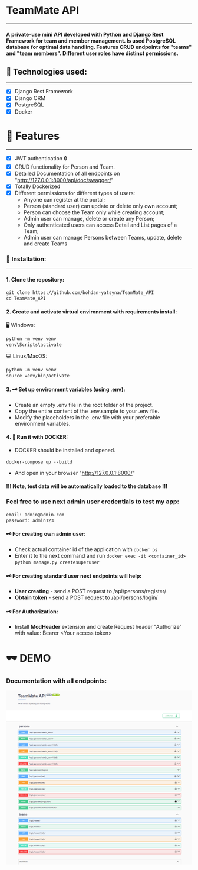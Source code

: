 # TeamMate API 
___
#### A private-use mini API developed with Python and Django Rest Framework for team and member management. Is used PostgreSQL database for optimal data handling. Features CRUD endpoints for "teams" and "team members". Different user roles have distinct permissions.

## 🔧 Technologies used:
___
* [X] Django Rest Framework
* [X] Django ORM
* [X] PostgreSQL
* [X] Docker

# 🧾 Features
___
* [X] JWT authentication 🔒
* [X] CRUD functionality for Person and Team.
* [X] Detailed Documentation of all endpoints on "http://127.0.0.1:8000/api/doc/swagger/"
* [X] Totally Dockerized
* [X] Different permissions for different types of users:
  - Anyone can register at the portal;
  - Person (standard user) can update or delete only own account;
  - Person can choose the Team only while creating account;
  - Admin user can manage, delete or create any Person;
  - Only authenticated users can access Detail and List pages of a Team;
  - Admin user can manage Persons between Teams, update, delete and create Teams


### 💾 Installation:
___
#### 1. Clone the repository:
```shell
git clone https://github.com/bohdan-yatsyna/TeamMate_API
cd TeamMate_API
```
#### 2. Create and activate virtual environment with requirements install:
🖥 Windows:
```shell
python -m venv venv
venv\Scripts\activate
```
💻 Linux/MacOS:
```shell
python -m venv venv
source venv/bin/activate
```
#### 3. 🗝 Set up environment variables (using .env):
- Create an empty .env file in the root folder of the project.
- Copy the entire content of the .env.sample to your .env file.
- Modify the placeholders in the .env file with your preferable environment variables.

#### 4. 🐳 Run it with DOCKER:
- DOCKER should be installed and opened.
```shell
docker-compose up --build
```
- And open in your browser "http://127.0.0.1:8000/"

####  !!! Note, test data will be automatically loaded to the database !!!
### Feel free to use next admin user credentials to test my app:
```shell
email: admin@admin.com
password: admin123
```

#### 🗝 For creating own admin user:  
- Check actual container id of the application with ```docker ps```  
- Enter it to the next command and run ```docker exec -it <container_id> python manage.py createsuperuser```  

#### 🗝 For creating standard user next endpoints will help:  
- **User creating** - send a POST request to /api/persons/register/ 
- **Obtain token** - send a POST request to /api/persons/login/

#### 🗝 For Authorization:
- Install **ModHeader** extension and create Request header "Authorize" with value: Bearer &lt;Your access token&gt;


# 🕶 DEMO
### Documentation with all endpoints:
![sample_DOCUMENTATION](samples/Endpoints_sample.png)


